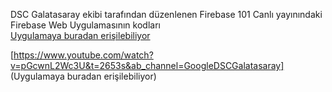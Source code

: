 DSC Galatasaray ekibi tarafından düzenlenen
Firebase 101 Canlı yayınındaki\
Firebase Web Uygulamasının kodları\
[Uygulamaya buradan erişilebiliyor](https://www.youtube.com/watch?v=pGcwnL2Wc3U&t=2653s&ab_channel=GoogleDSCGalatasaray)<BR>

 [https://www.youtube.com/watch?v=pGcwnL2Wc3U&t=2653s&ab_channel=GoogleDSCGalatasaray] (Uygulamaya buradan erişilebiliyor)<BR>

